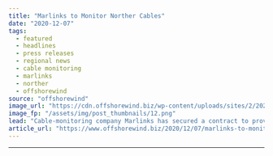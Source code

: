 ```yaml
---
title: "Marlinks to Monitor Norther Cables"
date: "2020-12-07"
tags: 
  - featured
  - headlines
  - press releases
  - regional news
  - cable monitoring
  - marlinks
  - norther
  - offshorewind
source: "offshorewind"
image_url: "https://cdn.offshorewind.biz/wp-content/uploads/sites/2/2020/12/07154003/Marlinks-to-Monitor-Norther-Cables.png"
image_fp: "/assets/img/post_thumbnails/12.png"
lead: "Cable-monitoring company Marlinks has secured a contract to provide cable depth and temperature monitoring"
article_url: "https://www.offshorewind.biz/2020/12/07/marlinks-to-monitor-norther-cables/"
---
```


---
